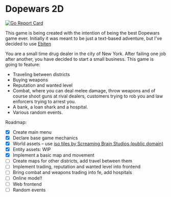 # Dopewars 2D
[![Go Report Card](https://goreportcard.com/badge/github.com/154pinkchairs/dopewars2d)](https://goreportcard.com/report/github.com/154pinkchairs/dopewars2d)

This game is being created with the intention of being the best Dopewars game ever. Initially it was meant to be just a text-based adventure,
but I've decided to use [Ebiten](https://github.com/hajimeoshi/ebiten)

You are a small time drug dealer in the city of New York. After failing one job after another, you have decided to start a small business.
This game is going to feature:
- Traveling between districts
- Buying weapons
- Reputation and wanted level
- Combat, where you can deal melee damage, throw weapons and of course shoot guns at rival dealers, customers trying to rob you and law enforcers trying to arrest you.
- A bank, a loan shark and a hospital.
- Various random events.

Roadmap:
- [x] Create main menu
- [x] Declare base game mechanics
- [x] World assets – use [iso tiles by Screaming Brain Studios (public domain)](https://screamingbrainstudios.itch.io/)
- [x] Entity assets: WIP
- [x] Implement a basic map and movement
- [ ] Create maps for other districts, add travel between them
- [ ] Implement trading, reputation and wanted level into frontend
- [ ] Bring combat and weapons trading into fe, add hospitals
- [ ] Online mode!!
- [ ] Web frontend
- [ ] Random events
